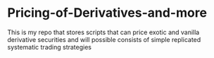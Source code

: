# Pricing-of-Derivatives-and-more
This is my repo that stores scripts that can price exotic and vanilla derivative securities and will possible consists of simple replicated systematic trading strategies
